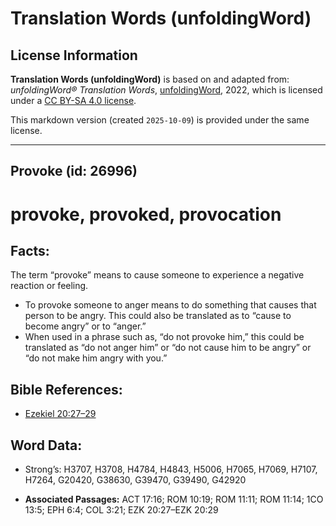 # Translation Words (unfoldingWord)

## License Information

**Translation Words (unfoldingWord)** is based on and adapted from: _unfoldingWord® Translation Words_, [unfoldingWord](https://unfoldingword.org/utw), 2022, which is licensed under a [CC BY-SA 4.0 license](https://creativecommons.org/licenses/by-sa/4.0/legalcode.en).

This markdown version (created `2025-10-09`) is provided under the same license.



--------------------------------

## Provoke (id: 26996)

provoke, provoked, provocation
==============================

Facts:
------

The term “provoke” means to cause someone to experience a negative reaction or feeling.

* To provoke someone to anger means to do something that causes that person to be angry. This could also be translated as to “cause to become angry” or to “anger.”
* When used in a phrase such as, “do not provoke him,” this could be translated as “do not anger him” or “do not cause him to be angry” or “do not make him angry with you.”

Bible References:
-----------------

* [Ezekiel 20:27–29](https://ref.ly/Ezek20:27-Ezek20:29)

Word Data:
----------

* Strong’s: H3707, H3708, H4784, H4843, H5006, H7065, H7069, H7107, H7264, G20420, G38630, G39470, G39490, G42920

* **Associated Passages:** ACT 17:16; ROM 10:19; ROM 11:11; ROM 11:14; 1CO 13:5; EPH 6:4; COL 3:21; EZK 20:27–EZK 20:29

